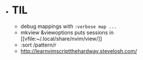 - # TIL
	- debug mappings with `:verbose map ...`
	- mkview &viewoptions puts sessions in [[vfile:~/.local/share/nvim/view/]]
	- :sort /pattern/r
	- http://learnvimscriptthehardway.stevelosh.com/